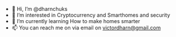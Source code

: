 - 👋 Hi, I’m @dharnchuks
- 👀 I’m interested in Cryptocurrency and Smarthomes and security
- 🌱 I’m currently learning How to make homes smarter
- 📫 You can reach me on via email on victordharn@gmail.com

<!---
dharnchuks/dharnchuks is a ✨ special ✨ repository because its `README.md` (this file) appears on your GitHub profile.
You can click the Preview link to take a look at your changes.
--->
